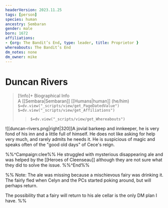 ```yaml
---
headerVersion: 2023.11.25
tags: [person]
species: human
ancestry: Sembaran
gender: male
born: 1672
affiliations:
- {org: The Bandit’s End, type: leader, title: Proprietor }
whereabouts: The Bandit’s End
dm_notes: none
dm_owner: mike
---
```

# Duncan Rivers
>[!info]+ Biographical Info  
> A [[Sembara|Sembaran]] [[Humans|human]] (he/him)  
> `$=dv.view("_scripts/view/get_PageDatedValue")`  
> `$=dv.view("_scripts/view/get_Affiliations")`  
>> `$=dv.view("_scripts/view/get_Whereabouts")`

![[duncan-rivers.png|right|320]]A jovial barkeep and innkeeper, he is very fond of his inn and a little full of himself. He does not like asking for help very much, and rarely admits he needs it. He is suspicious of magic and speaks often of the "good old days" of Cece's reign.

%%^Campaign:clee%%
He struggled with mysterious disappearing ale and was helped by the [[Heroes of Cleenseau]] although they are not sure what they did to solve the issue.
%%^End%%


%% 
Note: The ale was missing because a mischievous fairy was drinking it. The fairly fled when Celyn and the PCs started poking around, but will perhaps return. 

The possibility that a fairy will return to his ale cellar is the only DM plan I have.
%%